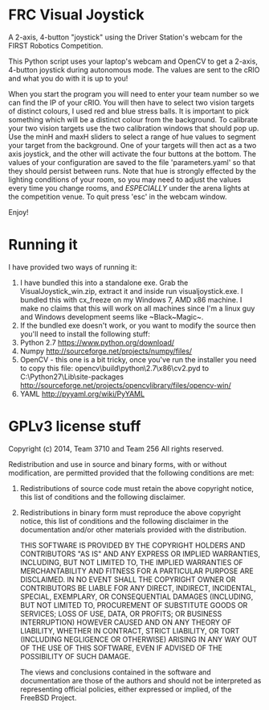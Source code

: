 FRC Visual Joystick
==================

A 2-axis, 4-button "joystick" using the Driver Station's webcam for the FIRST Robotics Competition.
       
This Python script uses your laptop's webcam and OpenCV to get a 2-axis, 4-button 
joystick during autonomous mode. The values are sent to the cRIO and what you do
with it is up to you!

When you start the program you will need to enter your team number so we can find
the IP of your cRIO. You will then have to select two vision targets of distinct colours,
I used red and blue stress balls. It is important to pick something which will be
a distinct colour from the background. To calibrate your two vision targets use the two
calibration windows that should pop up. Use the minH and maxH sliders to select a range
of hue values to segment your target from the background. One of your targets will then
act as a two axis joystick, and the other will activate the four buttons at the bottom.
The values of your configuration are saved to the file 'parameters.yaml' so that they should
persist between runs. Note that hue is strongly effected by the lighting conditions of your
room, so you may need to adjust the values every time you change rooms, and *ESPECIALLY*
under the arena lights at the competition venue.
To quit press 'esc' in the webcam window.

Enjoy!


# Running it

I have provided two ways of running it:
 
 1. I have bundled this into a standalone exe. Grab the VisualJoystick_win.zip, extract it and inside run visualjoystick.exe. I bundled this with cx_freeze on my Windows 7, AMD x86 machine. I make no claims that this will work on all machines since I'm a linux guy and Windows development seems like ~Black~Magic~.
 2. If the bundled exe doesn't work, or you want to modify the source then you'll need to install the following stuff:
  1. Python 2.7
   https://www.python.org/download/
  2. Numpy
   http://sourceforge.net/projects/numpy/files/
  3. OpenCV - this one is a bit tricky, once you've run the installer you need to copy this file:
   opencv\build\python\2.7\x86\cv2.pyd
  to
   C:\Python27\Lib\site-packages
	http://sourceforge.net/projects/opencvlibrary/files/opencv-win/
  4. YAML
   http://pyyaml.org/wiki/PyYAML
 
       
   
# GPLv3 license stuff

 
Copyright (c) 2014, Team 3710 and Team 256 All rights reserved.

Redistribution and use in source and binary forms, with or without
modification, are permitted provided that the following conditions are met:

   1. Redistributions of source code must retain the above copyright notice, this
      list of conditions and the following disclaimer.
   2. Redistributions in binary form must reproduce the above copyright notice,
      this list of conditions and the following disclaimer in the documentation
      and/or other materials provided with the distribution.

      THIS SOFTWARE IS PROVIDED BY THE COPYRIGHT HOLDERS AND CONTRIBUTORS "AS IS" AND
      ANY EXPRESS OR IMPLIED WARRANTIES, INCLUDING, BUT NOT LIMITED TO, THE IMPLIED
      WARRANTIES OF MERCHANTABILITY AND FITNESS FOR A PARTICULAR PURPOSE ARE
      DISCLAIMED. IN NO EVENT SHALL THE COPYRIGHT OWNER OR CONTRIBUTORS BE LIABLE FOR
      ANY DIRECT, INDIRECT, INCIDENTAL, SPECIAL, EXEMPLARY, OR CONSEQUENTIAL DAMAGES
      (INCLUDING, BUT NOT LIMITED TO, PROCUREMENT OF SUBSTITUTE GOODS OR SERVICES;
      LOSS OF USE, DATA, OR PROFITS; OR BUSINESS INTERRUPTION) HOWEVER CAUSED AND
      ON ANY THEORY OF LIABILITY, WHETHER IN CONTRACT, STRICT LIABILITY, OR TORT
      (INCLUDING NEGLIGENCE OR OTHERWISE) ARISING IN ANY WAY OUT OF THE USE OF THIS
      SOFTWARE, EVEN IF ADVISED OF THE POSSIBILITY OF SUCH DAMAGE.

      The views and conclusions contained in the software and documentation are those
      of the authors and should not be interpreted as representing official policies,
      either expressed or implied, of the FreeBSD Project.

